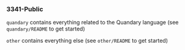 ### 3341-Public

`quandary` contains everything related to the Quandary language
(see `quandary/README` to get started)

`other` contains everything else
(see `other/README` to get started)
